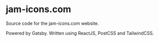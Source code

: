 # jam-icons.com

Source code for the jam-icons.com website.

Powered by Gatsby. Written using ReactJS, PostCSS and TailwindCSS.

